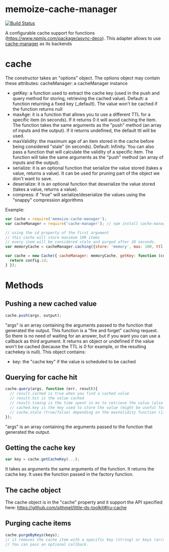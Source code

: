 memoize-cache-manager
=====================
[![Build Status](https://travis-ci.org/sithmel/memoize-cache-manager.svg?branch=master)](https://travis-ci.org/sithmel/memoize-cache-manager)

A configurable cache support for functions (https://www.npmjs.com/package/async-deco). This adapter allows to use [cache-manager](https://github.com/BryanDonovan/node-cache-manager) as its backends


cache
=====
The constructor takes an "options" object.
The options object may contain these attributes:
cacheManager: a cacheManager instance
* getKey: a function used to extract the cache key (used in the push and query method for storing, retrieving the cached value). Default: a function returning a fixed key (_default). The value won't be cached if the function returns null
* maxAge: it is a function that allows you to use a different TTL for a specific item (in seconds). If it returns 0 it will avoid caching the item. The function takes the same arguments as the "push" method (an array of inputs and the output). If it returns undefined, the default ttl will be used.
* maxValidity: the maximum age of an item stored in the cache before being considered "stale" (in seconds). Default: Infinity. You can also pass a function that will calculate the validity of a specific item. The function will take the same arguments as the "push" method (an array of inputs and the output).
* serialize: it is an optional function that serialize the value stored (takes a value, returns a value). It can be used for pruning part of the object we don't want to save.
* deserialize: it is an optional function that deserialize the value stored (takes a value, returns a value).
* compress: if "true" will serialize/deserialize the values using the "snappy" compression algorithms

Example:
```js
var Cache = require('memoize-cache-manager');
var cacheManager = require('cache-manager'); // npm install cache-manager

// using the id property of the first argument
// this cache will store maximum 100 items
// every item will be considered stale and purged after 20 seconds.
var memoryCache = cacheManager.caching({store: 'memory', max: 100, ttl: 20});

var cache = new Cache({ cacheManager: memoryCache, getKey: function (config){
  return config.id;
} });
```

Methods
=======

Pushing a new cached value
--------------------------
```js
cache.push(args, output);
```
"args" is an array containing the arguments passed to the function that generated the output.
This function is a "fire and forget" caching request. So there is no need of waiting for an answer, but if you want you can use a callback as third argument.
It returns an object or undefined if the value won't be cached (because the TTL is 0 for example, or the resulting cachekey is null).
This object contains:
* key: the "cache key" if the value is scheduled to be cached

Querying for cache hit
----------------------
```js
cache.query(args, function (err, result){
  // result.cached is true when you find a cached value
  // result.hit is the value cached
  // result.timing is the time spent in ms to retrieve the value (also used for cache miss)
  // cached.key is the key used to store the value (might be useful for debugging)
  // cache.stale (true/false) depending on the maxValidity function (if defined)
});
```
"args" is an array containing the arguments passed to the function that generated the output.

Getting the cache key
---------------------
```js
var key = cache.getCacheKey(...);
```
It takes as arguments the same arguments of the function. It returns the cache key.
It uses the function passed in the factory function.

The cache object
----------------
The cache object is in the "cache" property and it support the API specified here: https://github.com/sithmel/little-ds-toolkit#lru-cache

Purging cache items
-------------------
```js
cache.purgeByKeys(keys);
// it removes the cache item with a specific key (string) or keys (array of strings).
// You can pass an optional callback.
```

